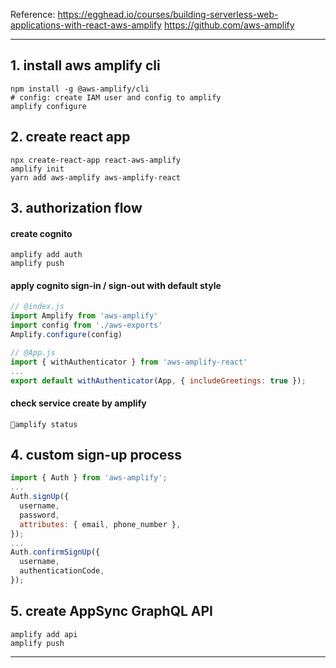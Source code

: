 Reference:
https://egghead.io/courses/building-serverless-web-applications-with-react-aws-amplify
https://github.com/aws-amplify

---

## 1. install aws amplify cli

```shell
npm install -g @aws-amplify/cli
# config: create IAM user and config to amplify
amplify configure
```

## 2. create react app

```shell
npx create-react-app react-aws-amplify
amplify init
yarn add aws-amplify aws-amplify-react
```

## 3. authorization flow

#### create cognito

```shell
amplify add auth
amplify push
```

#### apply cognito sign-in / sign-out with default style

```javascript
// @index.js
import Amplify from 'aws-amplify'
import config from './aws-exports'
Amplify.configure(config)

// @App.js
import { withAuthenticator } from 'aws-amplify-react'
...
export default withAuthenticator(App, { includeGreetings: true });
```

#### check service create by amplify

```shell
amplify status
```

## 4. custom sign-up process

```javascript
import { Auth } from 'aws-amplify';
...
Auth.signUp({
  username,
  password,
  attributes: { email, phone_number },
});
...
Auth.confirmSignUp({
  username,
  authenticationCode,
});
```

## 5. create AppSync GraphQL API

```shell
amplify add api
amplify push
```

---

```javascript
```

```shell

```
